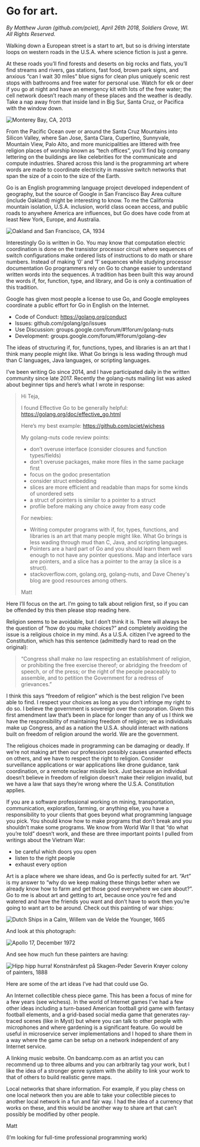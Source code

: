# Go for art.

*By Matthew Juran (github.com/pciet), April 26th 2018, Soldiers Grove, WI. All Rights Reserved.*

Walking down a European street is a start to art, but so is driving interstate loops on western roads in the U.S.A. where science fiction is just a genre.

At these roads you’ll find forests and deserts on big rocks and flats, you’ll find streams and rivers, gas stations, fast food, brown park signs, and anxious “can I wait 30 miles” blue signs for clean plus uniquely scenic rest stops with bathrooms and free water for personal use. Watch for elk or deer if you go at night and have an emergency kit with lots of the free water; the cell network doesn’t reach many of these places and the weather is deadly. Take a nap away from that inside land in Big Sur, Santa Cruz, or Pacifica with the window down.

![Monterey Bay, CA, 2013](https://github.com/pciet/goforart/blob/master/monterey_2013.jpg "Monterey Bay, CA, 2013")

From the Pacific Ocean over or around the Santa Cruz Mountains into Silicon Valley, where San Jose, Santa Clara, Cupertino, Sunnyvale, Mountain View, Palo Alto, and more municipalities are littered with free religion places of worship known as “tech offices”, you’ll find big company lettering on the buildings are like celebrities for the communicate and compute industries. Shared across this land is the programming art where words are made to coordinate electricity in massive switch networks that span the size of a coin to the size of the Earth.

Go is an English programming language project developed independent of geography, but the source of Google in San Francisco Bay Area culture (include Oakland) might be interesting to know. To me the California mountain isolation, U.S.A. inclusion, world class ocean access, and public roads to anywhere America are influences, but Go does have code from at least New York, Europe, and Australia.

![Oakland and San Francisco, CA, 1934](https://github.com/pciet/goforart/blob/master/sf_oakland_1934.jpg "Oakland and San Francisco, CA, 1934")

Interestingly Go is written in Go. You may know that computation electric coordination is done on the transistor processor circuit where sequences of switch configurations make ordered lists of instructions to do math or share numbers. Instead of making ‘0’ and ‘1’ sequences while studying processor documentation Go programmers rely on Go to change easier to understand written words into the sequences. A tradition has been built this way around the words if, for, function, type, and library, and Go is only a continuation of this tradition.

Google has given most people a license to use Go, and Google employees coordinate a public effort for Go in English on the Internet.

* Code of Conduct: https://golang.org/conduct
* Issues: github.com/golang/go/issues
* Use Discussion: groups.google.com/forum/#!forum/golang-nuts
* Development: groups.google.com/forum/#!forum/golang-dev

The ideas of structuring if, for, functions, types, and libraries is an art that I think many people might like. What Go brings is less wading through mud than C languages, Java languages, or scripting languages.

I’ve been writing Go since 2014, and I have participated daily in the written community since late 2017. Recently the golang-nuts mailing list was asked about beginner tips and here’s what I wrote in response:

>Hi Teja,
>
>I found Effective Go to be generally helpful: https://golang.org/doc/effective_go.html
>
>Here’s my best example: https://github.com/pciet/wichess
>
>My golang-nuts code review points:
>
>- don’t overuse interface (consider closures and function types/fields)
>- don’t overuse packages, make more files in the same package first
>- focus on the godoc presentation
>- consider struct embedding
>- slices are more efficient and readable than maps for some kinds of unordered sets
>- a struct of pointers is similar to a pointer to a struct
>- profile before making any choice away from easy code
>
>For newbies:
>
>- Writing computer programs with if, for, types, functions, and libraries is an art that many people might like. What Go brings is less wading through mud than C, Java, and scripting languages.
>- Pointers are a hard part of Go and you should learn them well enough to not have any pointer questions. Map and interface vars are pointers, and a slice has a pointer to the array (a slice is a struct).
>- stackoverflow.com, golang.org, golang-nuts, and Dave Cheney's blog are good resources among others.
>
>Matt

Here I’ll focus on the art. I’m going to talk about religion first, so if you can be offended by this then please stop reading here.

Religion seems to be avoidable, but I don’t think it is. There will always be the question of “how do you make choices?” and completely avoiding the issue is a religious choice in my mind. As a U.S.A. citizen I’ve agreed to the Constitution, which has this sentence (admittedly hard to read on the original): 

>“Congress shall make no law respecting an establishment of religion, or prohibiting the free exercise thereof; or abridging the freedom of speech, or of the press; or the right of the people peaceably to assemble, and to petition the Government for a redress of grievances.”

I think this says “freedom of religion” which is the best religion I’ve been able to find. I respect your choices as long as you don’t infringe my right to do so. I believe the government is sovereign over the corporation. Given this first amendment law that’s been in place for longer than any of us I think we have the responsibility of maintaining freedom of religion; we as individuals make up Congress, and as a nation the U.S.A. should interact with nations built on freedom of religion around the world. We are the government.

The religious choices made in programming can be damaging or deadly. If we’re not making art then our profession possibly causes unwanted effects on others, and we have to respect the right to religion. Consider surveillance applications or war applications like drone guidance, tank coordination, or a remote nuclear missile lock. Just because an individual doesn’t believe in freedom of religion doesn’t make their religion invalid, but we have a law that says they’re wrong where the U.S.A. Constitution applies.

If you are a software professional working on mining, transportation, communication, exploration, farming, or anything else, you have a responsibility to your clients that goes beyond what programming language you pick. You should know how to make programs that don’t break and you shouldn’t make some programs. We know from World War II that “do what you’re told” doesn’t work, and these are three important points I pulled from writings about the Vietnam War:

* be careful which doors you open
* listen to the right people
* exhaust every option

Art is a place where we share ideas, and Go is perfectly suited for art. “Art” is my answer to “why do we keep making these things better when we already know how to farm and get those good everywhere we care about?”. Go to me is about art and getting to art, because once you’re fed and watered and have the friends you want and don’t have to work then you’re going to want art to be around. Check out this painting of war ships:

![Dutch Ships in a Calm, Willem van de Velde the Younger, 1665](https://github.com/pciet/goforart/blob/master/younger_1665.jpg "Dutch Ships in a Calm, Willem van de Velde the Younger, 1665")

And look at this photograph:

![Apollo 17, December 1972](https://github.com/pciet/goforart/blob/master/apollo17_1972.jpg "Apollo 17, December 1972")

And see how much fun these painters are having:

![Hipp hipp hurra! Konstnärsfest på Skagen-Peder Severin Krøyer colony of painters, 1888](https://github.com/pciet/goforart/blob/master/krøyer_1888.jpg "Hipp hipp hurra! Konstnärsfest på Skagen-Peder Severin Krøyer colony of painters, 1888")

Here are some of the art ideas I’ve had that could use Go.

An Internet collectible chess piece game. This has been a focus of mine for a few years (see wichess). In the world of Internet games I’ve had a few other ideas including a turn-based American football grid game with fantasy football elements, and a grid-based social media game that generates ray-traced scenes (like in Myst) but where you can talk to other people with microphones and where gardening is a significant feature. Go would be useful in microservice server implementations and I hoped to share them in a way where the game can be setup on a network independent of any Internet service.

A linking music website. On bandcamp.com as an artist you can recommend up to three albums and you can arbitrarily tag your work, but I like the idea of a stronger genre system with the ability to link your work to that of others to build realistic genre maps.

Local networks that share information. For example, if you play chess on one local network then you are able to take your collectible pieces to another local network in a fun and fair way. I had the idea of a currency that works on these, and this would be another way to share art that can’t possibly be modified by other people.

Matt

(I’m looking for full-time professional programming work)
